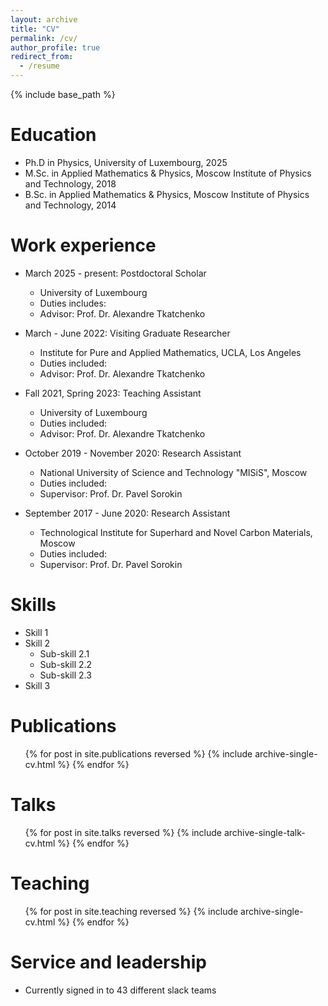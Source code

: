 ```yaml
---
layout: archive
title: "CV"
permalink: /cv/
author_profile: true
redirect_from:
  - /resume
---
```


{% include base_path %}

Education
======
* Ph.D in Physics, University of Luxembourg, 2025
* M.Sc. in Applied Mathematics & Physics, Moscow Institute of Physics and Technology, 2018
* B.Sc. in Applied Mathematics & Physics, Moscow Institute of Physics and Technology, 2014

Work experience
======
* March 2025 - present: Postdoctoral Scholar
  * University of Luxembourg
  * Duties includes: 
  * Advisor: Prof. Dr. Alexandre Tkatchenko
 
* March - June 2022: Visiting Graduate Researcher
  * Institute for Pure and Applied Mathematics, UCLA, Los Angeles
  * Duties included: 
  * Advisor: Prof. Dr. Alexandre Tkatchenko

* Fall 2021, Spring 2023: Teaching Assistant
  * University of Luxembourg
  * Duties included: 
  * Advisor: Prof. Dr. Alexandre Tkatchenko

* October 2019 - November 2020: Research Assistant
  * National University of Science and Technology "MISiS", Moscow
  * Duties included: 
  * Supervisor: Prof. Dr. Pavel Sorokin

* September 2017 - June 2020: Research Assistant
  * Technological Institute for Superhard and Novel Carbon Materials, Moscow
  * Duties included: 
  * Supervisor: Prof. Dr. Pavel Sorokin
  
Skills
======
* Skill 1
* Skill 2
  * Sub-skill 2.1
  * Sub-skill 2.2
  * Sub-skill 2.3
* Skill 3

Publications
======
  <ul>{% for post in site.publications reversed %}
    {% include archive-single-cv.html %}
  {% endfor %}</ul>
  
Talks
======
  <ul>{% for post in site.talks reversed %}
    {% include archive-single-talk-cv.html  %}
  {% endfor %}</ul>
  
Teaching
======
  <ul>{% for post in site.teaching reversed %}
    {% include archive-single-cv.html %}
  {% endfor %}</ul>
  
Service and leadership
======
* Currently signed in to 43 different slack teams
